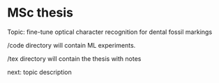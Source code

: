 # MSc thesis

Topic: fine-tune optical character recognition for dental fossil markings

/code directory will contain ML experiments.

/tex directory will contain the thesis with notes

next: topic description

